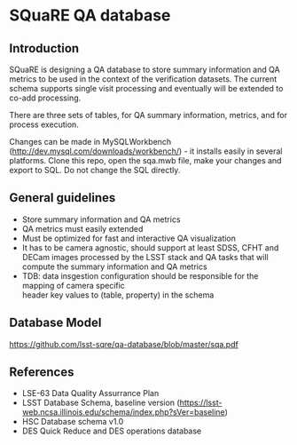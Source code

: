 # SQuaRE QA database

## Introduction
  
  SQuaRE is designing a QA database to store summary information 
  and QA metrics to be used in the context of the verification datasets. The current schema supports single visit processing and eventually  will be extended to co-add processing. 
  
  There are three sets of tables, for QA summary information, metrics, and for process execution.
  
  Changes can be made in MySQLWorkbench (http://dev.mysql.com/downloads/workbench/) - it installs easily in several platforms. Clone this repo, open the sqa.mwb file, make your changes and export to SQL. Do not change the SQL directly.

## General guidelines
  
  - Store summary information and QA metrics
  - QA metrics must easily extended 
  - Must be optimized for fast and interactive QA visualization
  - It has to be camera agnostic, should support at least SDSS, CFHT and DECam images processed by the LSST stack and QA tasks that will compute the summary information and QA metrics 
  - TDB: data insgestion configuration should be responsible for the mapping of camera specific  
    header key values to (table, property) in the schema

## Database Model

https://github.com/lsst-sqre/qa-database/blob/master/sqa.pdf

## References
  - LSE-63 Data Quality Assurrance Plan
  - LSST Database Schema, baseline version (https://lsst-web.ncsa.illinois.edu/schema/index.php?sVer=baseline)
  - HSC Database schema v1.0 
  - DES Quick Reduce and DES operations database
